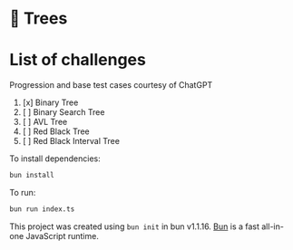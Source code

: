 # 🌲 Trees

# List of challenges
Progression and base test cases courtesy of ChatGPT

1. [x] Binary Tree
2. [ ] Binary Search Tree
3. [ ] AVL Tree
4. [ ] Red Black Tree
5. [ ] Red Black Interval Tree

To install dependencies:

```bash
bun install
```

To run:

```bash
bun run index.ts
```

This project was created using `bun init` in bun v1.1.16. [Bun](https://bun.sh) is a fast all-in-one JavaScript runtime.
